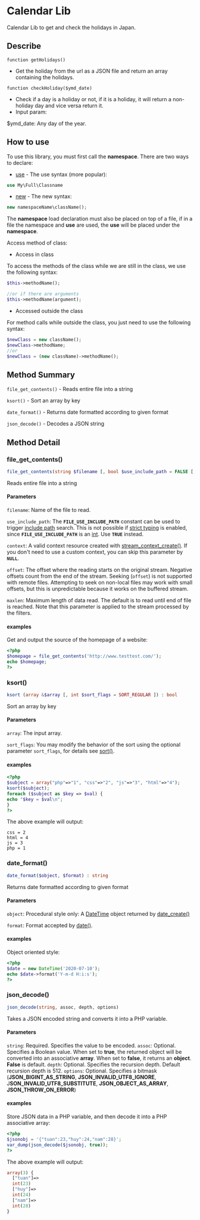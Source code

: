 # Calendar Lib
Calendar Lib to get and check the holidays in Japan.
## Describe
```
function getHolidays()
```
- Get the holiday from the url as a JSON file and return an array containing the holidays.
```
function checkHoliday($ymd_date)
```
- Check if a day is a holiday or not, if it is a holiday, it will return a non-holiday day and vice versa return it.
-  Input param:

$ymd_date: Any day of the year.

## How to use

To use this library, you must first call the **namespace**. There are two ways to declare:

* [use](https://www.php.net/manual/en/language.namespaces.importing.php) - The use syntax (more popular):

```php
use My\Full\Classname
```
* [new](https://techblog.vn/bai-11-namespace-trong-php) - The new syntax:

```php
new namespaceName\className();
```
The **namespace** load declaration must also be placed on top of a file, if in a file the namespace and **use** are used, the **use** will be placed under the **namespace**.

Access method of class:

* Access in class

To access the methods of the class while we are still in the class, we use the following syntax:

```php
$this->methodName(); 

//or if there are arguments 
$this->methodName(argument);
```

* Accessed outside the class

For method calls while outside the class, you just need to use the following syntax:

```php
$newClass = new className();
$newClass->methodName;
//or
$newClass = (new className)->methodName();
```

## Method Summary

`file_get_contents()` - Reads entire file into a string

`ksort()` - Sort an array by key

`date_format()` - Returns date formatted according to given format

`json_decode()` - Decodes a JSON string

## Method Detail

### file_get_contents()
```php
file_get_contents(string $filename [, bool $use_include_path = FALSE [, resource $context[, int $offset = 0 [, int $maxlen ]]]]) : string
```
Reads entire file into a string

#### Parameters
`filename`: Name of the file to read.

`use_include_path`: The **`FILE_USE_INCLUDE_PATH`** constant can be used to trigger [include path](https://www.php.net/manual/en/ini.core.php#ini.include-path) search. This is not possible if [strict typing](https://www.php.net/manual/en/functions.arguments.php#functions.arguments.type-declaration.strict) is enabled, since **`FILE_USE_INCLUDE_PATH`** is an [int](https://www.php.net/manual/en/language.types.integer.php). Use **`TRUE`** instead.

`context`: A valid context resource created with  [stream_context_create()](https://www.php.net/manual/en/function.stream-context-create.php). If you don't need to use a custom context, you can skip this parameter by  **`NULL`**.

`offset`:  The offset where the reading starts on the original stream. Negative offsets count from the end of the stream. Seeking (`offset`) is not supported with remote files. Attempting to seek on non-local files may work with small offsets, but this is unpredictable because it works on the buffered stream.

`maxlen`: Maximum length of data read. The default is to read until end of file is reached. Note that this parameter is applied to the stream processed by the filters.

#### examples

Get and output the source of the homepage of a website:

```php
<?php  
$homepage = file_get_contents('http://www.testtest.com/');  
echo $homepage;  
?>
```

### ksort()

```php
ksort (array &$array [, int $sort_flags = SORT_REGULAR ]) : bool
```

Sort an array by key

#### Parameters

`array`: The input array.

`sort_flags`: You may modify the behavior of the sort using the optional parameter  `sort_flags`, for details see  [sort()](https://www.php.net/manual/en/function.sort.php).

#### examples

```php
<?php  
$subject = array("php"=>"1", "css"=>"2", "js"=>"3", "html"=>"4");  
ksort($subject);  
foreach ($subject as $key => $val) {  
echo "$key = $val\n";  
}  
?>
```
The above example will output:
```
css = 2
html = 4
js = 3
php = 1
```

### date_format()

```php
date_format($object, $format) : string
```

 Returns date formatted according to given format

#### Parameters

`object`: Procedural style only: A  [DateTime](https://www.php.net/manual/en/class.datetime.php)  object returned by  [date_create()](https://www.php.net/manual/en/function.date-create.php)

`format`: Format accepted by  [date()](https://www.php.net/manual/en/function.date.php).

#### examples

Object oriented style:

```php
<?php  
$date = new DateTime('2020-07-10');  
echo $date->format('Y-m-d H:i:s');  
?>
```

### json_decode()

```php
json_decode(string, assoc, depth, options)
```

Takes a JSON encoded string and converts it into a PHP variable.

#### Parameters

`string`: Required. Specifies the value to be encoded.
`assoc`: Optional. Specifies a Boolean value. When set to **true**, the returned object will be converted into an associative **array**. When set to **false**, it returns an **object**. **False** is default.
`depth`: Optional. Specifies the recursion depth. Default recursion depth is 512.
`options`: Optional. Specifies a bitmask (**JSON_BIGINT_AS_STRING**, **JSON_INVALID_UTF8_IGNORE**, J**SON_INVALID_UTF8_SUBSTITUTE**,  **JSON_OBJECT_AS_ARRAY**, **JSON_THROW_ON_ERROR**)

#### examples

Store JSON data in a PHP variable, and then decode it into a PHP associative array:

```php
<?php  
$jsonobj = '{"tuan":23,"huy":24,"nam":28}';  
var_dump(json_decode($jsonobj, true));  
?>
```

The above example will output:

```php
array(3) {
  ["tuan"]=>
  int(23)
  ["huy"]=>
  int(24)
  ["nam"]=>
  int(28)
}
```

